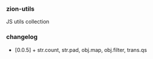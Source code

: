 ### zion-utils

JS utils collection

### changelog

* [0.0.5] + str.count, str.pad, obj.map, obj.filter, trans.qs